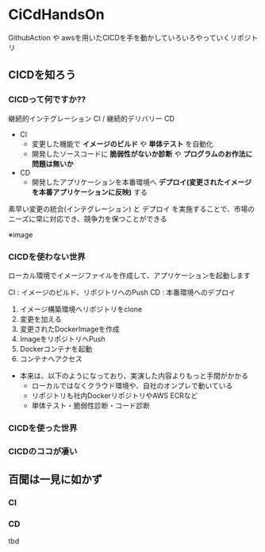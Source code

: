# CiCdHandsOn
GithubAction や awsを用いたCICDを手を動かしていろいろやっていくリポジトリ

## CICDを知ろう

### CICDって何ですか??

継続的インテグレーション CI / 継続的デリバリー CD


- CI
  - 変更した機能で **イメージのビルド** や **単体テスト** を自動化
  - 開発したソースコードに **脆弱性がないか診断** や **プログラムのお作法に問題は無いか**
- CD
  - 開発したアプリケーションを本番環境へ **デプロイ(変更されたイメージを本番アプリケーションに反映)** する

素早い変更の統合(インテグレーション) と デプロイ を実施することで、市場のニーズに常に対応でき、競争力を保つことができる

※image

### CICDを使わない世界

ローカル環境でイメージファイルを作成して、アプリケーションを起動します

CI : イメージのビルド、リポジトリへのPush
CD : 本番環境へのデプロイ

1. イメージ構築環境へリポジトリをclone
2. 変更を加える
3. 変更されたDockerImageを作成
4. ImageをリポジトリへPush
5. Dockerコンテナを起動
6. コンテナへアクセス

- 本来は、以下のようになっており、実演した内容よりもっと手間がかかる
    - ローカルではなくクラウド環境や、自社のオンプレで動いている
    - リポジトリも社内DockerリポジトリやAWS ECRなど
    - 単体テスト・脆弱性診断・コード診断

### CICDを使った世界


### CICDのココが凄い


## 百聞は一見に如かず

### CI


### CD
tbd